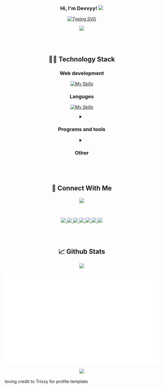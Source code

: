 <h3 align="center">
  Hi, I'm Devvyy!
  <img src="https://media.giphy.com/media/hvRJCLFzcasrR4ia7z/giphy.gif" width="30px"/>
</h3>


<div align="center">

<!--- https://readme-typing-svg.herokuapp.com --->
[![Typing SVG](https://readme-typing-svg.herokuapp.com?font=Fira+Code&pause=1000&color=F7722E&center=true&vCenter=true&width=435&lines=Cyber+security+student;Software+designer;Discord+developer)](https://git.io/typing-svg)
 
![](https://komarev.com/ghpvc/?username=Devvyyxyz)
 
</div>

<br></br>

<h2 align="center">
  👨‍💻 Technology Stack
</h2>


<!-- https://github.com/tandpfun/skill-icons -->

<h3 align="center">Web development</h3>
<div align="center">
  
[![My Skills](https://skillicons.dev/icons?i=js,html,css,nodejs,cloudflare,gcp,mongodb,bootstrap,wordpress)](https://skillicons.dev)
  
</div>


<h3 align="center">Languges</h3>
<div align="center">
  
[![My Skills](https://skillicons.dev/icons?i=bash,c,cs,cpp,py,java,html,css,js,md)](https://skillicons.dev)
  
</div>


<details>
  <summary align="center"><h3 align="center">Programs and tools</h3></summary>
<div align="center">
  
[![My Skills](https://skillicons.dev/icons?i=ae,au,ai,ps,xd,pr,blender,visualstudio,godot,unity,unreal,idea,replit,figma,codepen,heroku,github,stackoverflow)](https://skillicons.dev)
  
</div>
</details>


<details>
  <summary align="center"><h3 align="center">Other</h3></summary>
<div align="center">
  
[![My Skills](https://skillicons.dev/icons?i=discord,bots,twitter,instagram)](https://skillicons.dev)
  
</div>
</details>

<br></br>

<h2 align="center">
  🔗 Connect With Me
</h2> 

<div align="center">
  <picture>
    <img align="center" src="https://lanyard-profile-readme.vercel.app/api/664171400193638401?theme=dark&animated=true&hideDiscrim=false&idleMessage=Probably%20doing%20something%20else..." onclick="return false;">
  </picture> 
</div>
<br></br>
<p align="center">
  <a href="https://discordapp.com/users/664171400193638401">
    <img src="https://skillicons.dev/icons?i=discord" />
  </a>
  <a href="https://twitter.com/@devvyyxyz">
    <img src="https://skillicons.dev/icons?i=twitter" />
  </a>
  <a href="https://instagram.com">
    <img src="https://skillicons.dev/icons?i=instagram" />
  </a>
  <a href="https://github.com/devvyyxyz">
    <img src="https://skillicons.dev/icons?i=github" />
  </a>
  <a href="https://www.linkedin.com/in/khyle-mitchell-5a97a1275/">
    <img src="https://skillicons.dev/icons?i=linkedin" />
  </a>
  <a href="https://replit.com/@devvyyxyz">
    <img src="https://skillicons.dev/icons?i=replit" />
  </a>
  <a href="https://stackoverflow.com">
    <img src="https://skillicons.dev/icons?i=stackoverflow" />
  </a>
</p>

<br></br>

<h2 align="center">
  📈 Github Stats
</h2>

<!-- https://github.com/jstrieb/github-stats -->
<div align="center">
  
![](https://github-readme-streak-stats.herokuapp.com/?user=devvyyxyz&theme=dark&background=000000) 
  
![](https://github.com/Devvyyxyz/github-stats/blob/master/generated/overview.svg#gh-dark-mode-only)
  
[![](https://github-readme-stats.vercel.app/api/top-langs/?username=devvyyxyz&layout=compact&theme=vision-friendly-dark)](https://github.com/anuraghazra/github-readme-stats)

</div>
loving credit to Trixzy for profile template 
